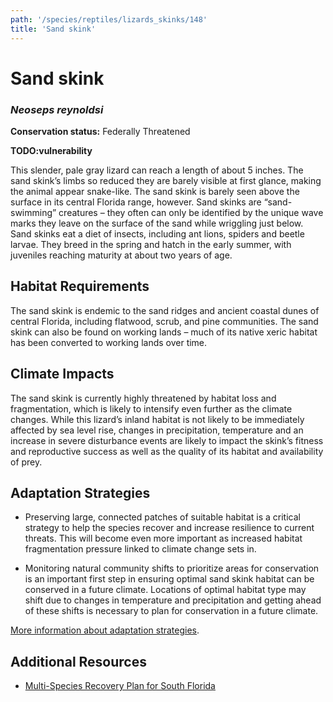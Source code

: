```yaml
---
path: '/species/reptiles/lizards_skinks/148'
title: 'Sand skink'
---
```


# Sand skink
### *Neoseps reynoldsi*



**Conservation status:** Federally Threatened

**TODO:vulnerability**

This slender, pale gray lizard can reach a length of about 5 inches.  The sand skink’s limbs so reduced they are barely visible at first glance, making the animal appear snake-like.  The sand skink is barely seen above the surface in its central Florida range, however.  Sand skinks are “sand-swimming” creatures – they often can only be identified by the unique wave marks they leave on the surface of the sand while wriggling just below.  Sand skinks eat a diet of insects, including ant lions, spiders and beetle larvae.  They breed in the spring and hatch in the early summer, with juveniles reaching maturity at about two years of age.

    
## Habitat Requirements

The sand skink is endemic to the sand ridges and ancient coastal dunes of central Florida, including flatwood, scrub, and pine communities.  The sand skink can also be found on working lands – much of its native xeric habitat has been converted to working lands over time.

## Climate Impacts

The sand skink is currently highly threatened by habitat loss and fragmentation, which is likely to intensify even further as the climate changes.  While this lizard’s inland habitat is not likely to be immediately affected by sea level rise, changes in precipitation, temperature and an increase in severe disturbance events are likely to impact the skink’s fitness and reproductive success as well as the quality of its habitat and availability of prey.

## Adaptation Strategies

- Preserving large, connected patches of suitable habitat is a critical strategy to help the species recover and increase resilience to current threats.  This will become even more important as increased habitat fragmentation pressure linked to climate change sets in.

- Monitoring natural community shifts to prioritize areas for conservation is an important first step in ensuring optimal sand skink habitat can be conserved in a future climate.  Locations of optimal habitat type may shift due to changes in temperature and precipitation and getting ahead of these shifts is necessary to plan for conservation in a future climate.


[More information about adaptation strategies](/strategies).


## Additional Resources

- [Multi-Species Recovery Plan for South Florida](https://ecos.fws.gov/docs/recovery_plan/sfl_msrp/SFL_MSRP_Species.pdf)
